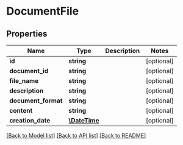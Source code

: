 # DocumentFile

## Properties
Name | Type | Description | Notes
------------ | ------------- | ------------- | -------------
**id** | **string** |  | [optional] 
**document_id** | **string** |  | [optional] 
**file_name** | **string** |  | [optional] 
**description** | **string** |  | [optional] 
**document_format** | **string** |  | [optional] 
**content** | **string** |  | [optional] 
**creation_date** | [**\DateTime**](\DateTime.md) |  | [optional] 

[[Back to Model list]](../README.md#documentation-for-models) [[Back to API list]](../README.md#documentation-for-api-endpoints) [[Back to README]](../README.md)


